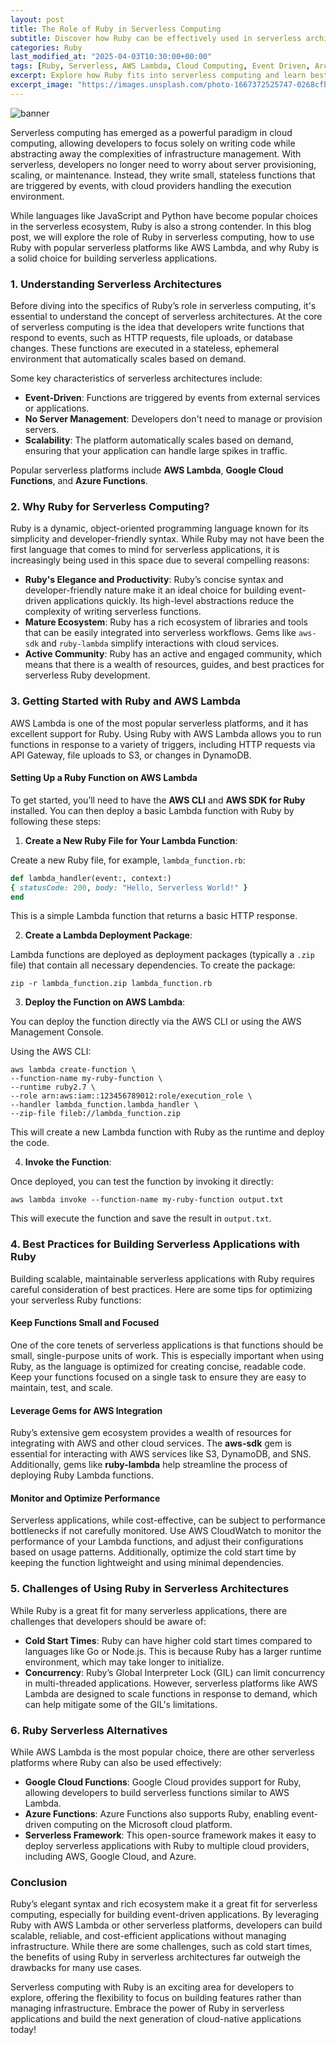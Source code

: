 ```yaml
---
layout: post
title: The Role of Ruby in Serverless Computing
subtitle: Discover how Ruby can be effectively used in serverless architectures and why it’s a great choice for building scalable, event-driven applications.
categories: Ruby
last_modified_at: "2025-04-03T10:30:00+00:00"
tags: [Ruby, Serverless, AWS Lambda, Cloud Computing, Event Driven, Architecture, DevOps]
excerpt: Explore how Ruby fits into serverless computing and learn best practices for building serverless applications with AWS Lambda and other cloud platforms.
excerpt_image: "https://images.unsplash.com/photo-1667372525747-0268cfbc7c17"
---
```

![banner](https://images.unsplash.com/photo-1667372525747-0268cfbc7c17)

Serverless computing has emerged as a powerful paradigm in cloud computing, allowing developers to focus solely on writing code while abstracting away the complexities of infrastructure management. With serverless, developers no longer need to worry about server provisioning, scaling, or maintenance. Instead, they write small, stateless functions that are triggered by events, with cloud providers handling the execution environment.

While languages like JavaScript and Python have become popular choices in the serverless ecosystem, Ruby is also a strong contender. In this blog post, we will explore the role of Ruby in serverless computing, how to use Ruby with popular serverless platforms like AWS Lambda, and why Ruby is a solid choice for building serverless applications.

### 1. **Understanding Serverless Architectures**

Before diving into the specifics of Ruby’s role in serverless computing, it's essential to understand the concept of serverless architectures. At the core of serverless computing is the idea that developers write functions that respond to events, such as HTTP requests, file uploads, or database changes. These functions are executed in a stateless, ephemeral environment that automatically scales based on demand.

Some key characteristics of serverless architectures include:

- **Event-Driven**: Functions are triggered by events from external services or applications.
- **No Server Management**: Developers don't need to manage or provision servers.
- **Scalability**: The platform automatically scales based on demand, ensuring that your application can handle large spikes in traffic.

Popular serverless platforms include **AWS Lambda**, **Google Cloud Functions**, and **Azure Functions**.

### 2. **Why Ruby for Serverless Computing?**

Ruby is a dynamic, object-oriented programming language known for its simplicity and developer-friendly syntax. While Ruby may not have been the first language that comes to mind for serverless applications, it is increasingly being used in this space due to several compelling reasons:

- **Ruby's Elegance and Productivity**: Ruby’s concise syntax and developer-friendly nature make it an ideal choice for building event-driven applications quickly. Its high-level abstractions reduce the complexity of writing serverless functions.
- **Mature Ecosystem**: Ruby has a rich ecosystem of libraries and tools that can be easily integrated into serverless workflows. Gems like `aws-sdk` and `ruby-lambda` simplify interactions with cloud services.
- **Active Community**: Ruby has an active and engaged community, which means that there is a wealth of resources, guides, and best practices for serverless Ruby development.

### 3. **Getting Started with Ruby and AWS Lambda**

AWS Lambda is one of the most popular serverless platforms, and it has excellent support for Ruby. Using Ruby with AWS Lambda allows you to run functions in response to a variety of triggers, including HTTP requests via API Gateway, file uploads to S3, or changes in DynamoDB.

#### Setting Up a Ruby Function on AWS Lambda

To get started, you’ll need to have the **AWS CLI** and **AWS SDK for Ruby** installed. You can then deploy a basic Lambda function with Ruby by following these steps:

1. **Create a New Ruby File for Your Lambda Function**:

Create a new Ruby file, for example, `lambda_function.rb`:

```ruby
def lambda_handler(event:, context:)
{ statusCode: 200, body: "Hello, Serverless World!" }
end
```

This is a simple Lambda function that returns a basic HTTP response.

2. **Create a Lambda Deployment Package**:

Lambda functions are deployed as deployment packages (typically a `.zip` file) that contain all necessary dependencies. To create the package:

```shell
zip -r lambda_function.zip lambda_function.rb
```

3. **Deploy the Function on AWS Lambda**:

You can deploy the function directly via the AWS CLI or using the AWS Management Console.

Using the AWS CLI:

```shell
aws lambda create-function \
--function-name my-ruby-function \
--runtime ruby2.7 \
--role arn:aws:iam::123456789012:role/execution_role \
--handler lambda_function.lambda_handler \
--zip-file fileb://lambda_function.zip
```

This will create a new Lambda function with Ruby as the runtime and deploy the code.

4. **Invoke the Function**:

Once deployed, you can test the function by invoking it directly:

```shell
aws lambda invoke --function-name my-ruby-function output.txt
```

This will execute the function and save the result in `output.txt`.

### 4. **Best Practices for Building Serverless Applications with Ruby**

Building scalable, maintainable serverless applications with Ruby requires careful consideration of best practices. Here are some tips for optimizing your serverless Ruby functions:

#### Keep Functions Small and Focused

One of the core tenets of serverless applications is that functions should be small, single-purpose units of work. This is especially important when using Ruby, as the language is optimized for creating concise, readable code. Keep your functions focused on a single task to ensure they are easy to maintain, test, and scale.

#### Leverage Gems for AWS Integration

Ruby’s extensive gem ecosystem provides a wealth of resources for integrating with AWS and other cloud services. The **aws-sdk** gem is essential for interacting with AWS services like S3, DynamoDB, and SNS. Additionally, gems like **ruby-lambda** help streamline the process of deploying Ruby Lambda functions.

#### Monitor and Optimize Performance

Serverless applications, while cost-effective, can be subject to performance bottlenecks if not carefully monitored. Use AWS CloudWatch to monitor the performance of your Lambda functions, and adjust their configurations based on usage patterns. Additionally, optimize the cold start time by keeping the function lightweight and using minimal dependencies.

### 5. **Challenges of Using Ruby in Serverless Architectures**

While Ruby is a great fit for many serverless applications, there are challenges that developers should be aware of:

- **Cold Start Times**: Ruby can have higher cold start times compared to languages like Go or Node.js. This is because Ruby has a larger runtime environment, which may take longer to initialize.
- **Concurrency**: Ruby’s Global Interpreter Lock (GIL) can limit concurrency in multi-threaded applications. However, serverless platforms like AWS Lambda are designed to scale functions in response to demand, which can help mitigate some of the GIL's limitations.

### 6. **Ruby Serverless Alternatives**

While AWS Lambda is the most popular choice, there are other serverless platforms where Ruby can also be used effectively:

- **Google Cloud Functions**: Google Cloud provides support for Ruby, allowing developers to build serverless functions similar to AWS Lambda.
- **Azure Functions**: Azure Functions also supports Ruby, enabling event-driven computing on the Microsoft cloud platform.
- **Serverless Framework**: This open-source framework makes it easy to deploy serverless applications with Ruby to multiple cloud providers, including AWS, Google Cloud, and Azure.

### Conclusion

Ruby’s elegant syntax and rich ecosystem make it a great fit for serverless computing, especially for building event-driven applications. By leveraging Ruby with AWS Lambda or other serverless platforms, developers can build scalable, reliable, and cost-efficient applications without managing infrastructure. While there are some challenges, such as cold start times, the benefits of using Ruby in serverless architectures far outweigh the drawbacks for many use cases.

Serverless computing with Ruby is an exciting area for developers to explore, offering the flexibility to focus on building features rather than managing infrastructure. Embrace the power of Ruby in serverless applications and build the next generation of cloud-native applications today!

